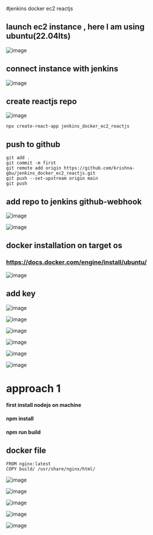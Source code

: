 #jenkins docker ec2 reactjs

## launch ec2 instance , here I am using ubuntu(22.04lts)

![image](https://user-images.githubusercontent.com/40553867/201889291-6f307913-2cdd-4335-a70b-25926bc2e893.png)

## connect instance with jenkins
![image](https://user-images.githubusercontent.com/40553867/201889682-ce0430ee-4571-4cf0-919f-6d09b2b5b1cc.png)

## create reactjs repo
![image](https://user-images.githubusercontent.com/40553867/201889965-3aca7337-a526-4322-a7f8-d7d1866a75bf.png)

```
npx create-react-app jenkins_docker_ec2_reactjs
```

## push to github 

```
git add .
git commit -m first 
git remote add origin https://github.com/krishna-gbu/jenkins_docker_ec2_reactjs.git
git push --set-upstream origin main
git push
```

## add repo to jenkins github-webhook

![image](https://user-images.githubusercontent.com/40553867/201891668-1848774a-6921-4ab7-af61-2687adf7c7ae.png)

![image](https://user-images.githubusercontent.com/40553867/201890867-130cbd8f-0c23-49b4-998e-c7e04c4e189e.png)

## docker installation on target os
### https://docs.docker.com/engine/install/ubuntu/
![image](https://user-images.githubusercontent.com/40553867/203580165-02a22959-0907-4a2d-a3ed-6aa7bb459ba3.png)

## add key 
![image](https://user-images.githubusercontent.com/40553867/203580394-3d6080cc-8391-4608-bbe4-2816daadd0da.png)

![image](https://user-images.githubusercontent.com/40553867/203580629-b5defcc1-ce85-4266-a783-169c57294cb8.png)

![image](https://user-images.githubusercontent.com/40553867/203580764-9bd56ddf-9893-45c9-ad18-a0d46f9546ef.png)

![image](https://user-images.githubusercontent.com/40553867/203580859-c20d41a2-56f6-4d3e-8f14-a5fb48647ac0.png)

![image](https://user-images.githubusercontent.com/40553867/203581120-f11a2dcb-6416-491c-8251-32f07e161ac5.png)

![image](https://user-images.githubusercontent.com/40553867/203581347-40433761-f2b8-4ba4-b654-f2664857bd24.png)
# approach 1
#### first install nodejs on machine 
#### npm install 
#### npm run build

## docker file
```
FROM nginx:latest
COPY build/ /usr/share/nginx/html/
```

![image](https://user-images.githubusercontent.com/40553867/203738531-279bb9dc-b441-420d-9588-4f4239f0d14a.png)

![image](https://user-images.githubusercontent.com/40553867/203738934-aa6b0c5c-aefd-45ad-9bf8-3bfd62283b9b.png)

![image](https://user-images.githubusercontent.com/40553867/203740353-20c9c5d3-3b99-4412-ac27-08aa616fe1d3.png)


![image](https://user-images.githubusercontent.com/40553867/203739492-117b79e5-0264-4607-8f81-d96b96cd1b73.png)

![image](https://user-images.githubusercontent.com/40553867/203738170-593861ae-189b-4623-aba0-38a9f06c6d26.png)

